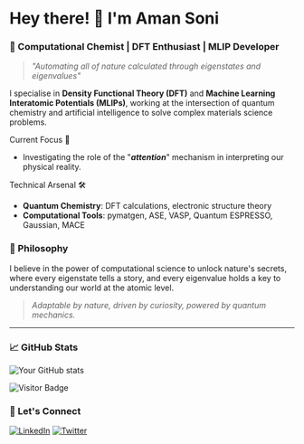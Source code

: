 # Hey there! 👋 I'm Aman Soni

### 🧬 Computational Chemist | DFT Enthusiast | MLIP Developer

> *"Automating all of nature calculated through eigenstates and eigenvalues"*

I specialise in **Density Functional Theory (DFT)** and **Machine Learning Interatomic Potentials (MLIPs)**, working at the intersection of quantum chemistry and artificial intelligence to solve complex materials science problems.


Current Focus 🎯 
- Investigating the role of the "**_attention_**" mechanism in interpreting our physical reality.


Technical Arsenal 🛠️
- **Quantum Chemistry**: DFT calculations, electronic structure theory
- **Computational Tools**: pymatgen, ASE, VASP, Quantum ESPRESSO, Gaussian, MACE

### 🧠 Philosophy

I believe in the power of computational science to unlock nature's secrets, where every eigenstate tells a story, and every eigenvalue holds a key to understanding our world at the atomic level.

> *Adaptable by nature, driven by curiosity, powered by quantum mechanics.*

---

### 📈 GitHub Stats

![Your GitHub stats](https://github-readme-stats.vercel.app/api?username=amannsonii3&show_icons=true&theme=radical)

![Visitor Badge](https://visitor-badge.laobi.icu/badge?page_id=amannsonii3.amannsonii3)

### 🤝 Let's Connect

[![LinkedIn](https://img.shields.io/badge/LinkedIn-0077B5?style=for-the-badge&logo=linkedin&logoColor=white)](https://www.linkedin.com/in/aman-soni-1a7343206/)
[![Twitter](https://img.shields.io/badge/Twitter-1DA1F2?style=for-the-badge&logo=twitter&logoColor=white)](https://x.com/Aman_Soni333)
